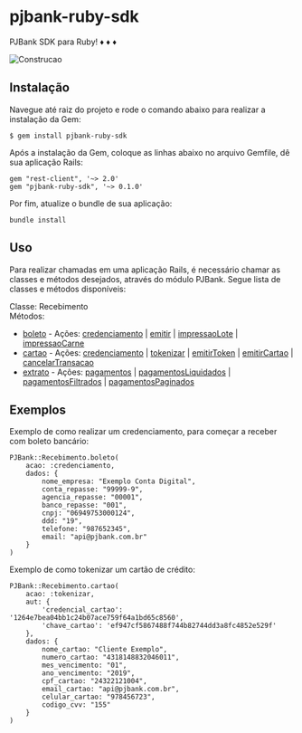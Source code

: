 # pjbank-ruby-sdk
PJBank SDK para Ruby! :diamonds: :diamonds: :diamonds:

![Construcao](https://openclipart.org/image/2400px/svg_to_png/231626/underconstruction.png)

## Instalação

Navegue até raiz do projeto e rode o comando abaixo para realizar a instalação da Gem:

    $ gem install pjbank-ruby-sdk

Após a instalação da Gem, coloque as linhas abaixo no arquivo Gemfile, dê sua aplicação Rails:

    gem "rest-client", '~> 2.0'
    gem "pjbank-ruby-sdk", '~> 0.1.0'

Por fim, atualize o bundle de sua aplicação:

    bundle install

## Uso

Para realizar chamadas em uma aplicação Rails, é necessário chamar as classes e métodos desejados, através do módulo PJBank. Segue lista de classes e métodos disponíveis:

Classe: Recebimento<br>
Métodos: 
* [boleto](https://docs.pjbank.com.br/#820dd8c7-79e5-4df8-c413-ab195362d311) - Ações: <a href="https://docs.pjbank.com.br/#eec6e8b5-3634-4e39-5bba-c37594afceda" target="_blank">credenciamento</a> | <a href="https://docs.pjbank.com.br/#530279a2-bf8e-3af2-43c6-ff302845f0c0" target="_blank">emitir</a> | <a href="https://docs.pjbank.com.br/#11daeeab-fc33-ecc5-46e5-325b906796ed" target="_blank">impressaoLote</a> | <a href="https://docs.pjbank.com.br/#36c05fc4-0901-f3bb-077b-51178d9ce2b7" target="_blank">impressaoCarne</a>
* [cartao](https://docs.pjbank.com.br/#80a47dce-f30f-f502-cde8-5ee829e42279) - Ações: <a href="https://docs.pjbank.com.br/#6b249342-6376-925c-f920-0703069407f6" target="_blank">credenciamento</a> | <a href="https://docs.pjbank.com.br/#af15c310-3778-5ecf-fe12-c0aa3f8376ed" target="_blank">tokenizar</a> | <a href="https://docs.pjbank.com.br/#5732b1dd-4031-8018-8912-a79dd186cf76" target="_blank">emitirToken</a> | <a href="https://docs.pjbank.com.br/#a4af3d03-7bd4-1afb-bc4e-082595db9374" target="_blank">emitirCartao</a> | <a href="https://docs.pjbank.com.br/#3fc57c0d-4b60-331a-0e40-2fe2992e36c7" target="_blank">cancelarTransacao</a>
* [extrato](https://docs.pjbank.com.br/#32426ccf-1283-c2cc-4003-74bfb9764236) - Ações: <a href="https://docs.pjbank.com.br/#aeac7b38-1cda-cbdf-ced0-19fd031e43f6" target="_blank">pagamentos</a> | <a href="https://docs.pjbank.com.br/#a1f847d2-a1de-7aa2-fbd1-9b5b17aa94ea" target="_blank">pagamentosLiquidados</a> | <a href="https://docs.pjbank.com.br/#c6946e68-3b94-ef66-3a00-f15128d478fe" target="_blank">pagamentosFiltrados</a> | <a href="https://docs.pjbank.com.br/#2bff2e30-47e6-4571-e358-32f110de4f47" target="_blank">pagamentosPaginados</a>

## Exemplos

Exemplo de como realizar um credenciamento, para começar a receber com boleto bancário:

    PJBank::Recebimento.boleto(
        acao: :credenciamento, 
        dados: {
            nome_empresa: "Exemplo Conta Digital",
            conta_repasse: "99999-9",
            agencia_repasse: "00001",
            banco_repasse: "001",
            cnpj: "06949753000124",  
            ddd: "19",  
            telefone: "987652345",  
            email: "api@pjbank.com.br"
        }
    )

Exemplo de como tokenizar um cartão de crédito:

    PJBank::Recebimento.cartao(
        acao: :tokenizar,
        aut: {
            'credencial_cartao': '1264e7bea04bb1c24b07ace759f64a1bd65c8560',
            'chave_cartao': 'ef947cf5867488f744b82744dd3a8fc4852e529f'
        },
        dados: {
            nome_cartao: "Cliente Exemplo",
            numero_cartao: "4318148832046011",
            mes_vencimento: "01",
            ano_vencimento: "2019",
            cpf_cartao: "24322121004",
            email_cartao: "api@pjbank.com.br",
            celular_cartao: "978456723",
            codigo_cvv: "155"
        }
    )






